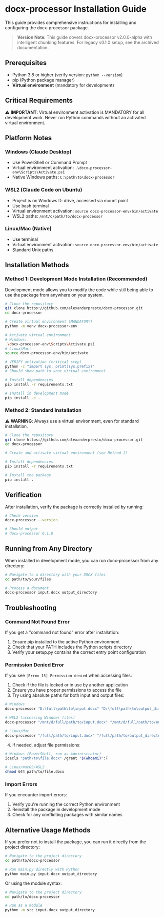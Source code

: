 # docx-processor Installation Guide

This guide provides comprehensive instructions for installing and configuring the docx-processor package.

> **Version Note**: This guide covers docx-processor v2.0.0-alpha with intelligent chunking features. For legacy v0.1.0 setup, see the archived documentation.

## Prerequisites

- Python 3.8 or higher (verify version: `python --version`)
- pip (Python package manager)
- **Virtual environment** (mandatory for development)

## Critical Requirements

⚠️ **IMPORTANT**: Virtual environment activation is MANDATORY for all development work. Never run Python commands without an activated virtual environment.

## Platform Notes

### Windows (Claude Desktop)
- Use PowerShell or Command Prompt
- Virtual environment activation: `.\docx-processor-env\Scripts\Activate.ps1`
- Native Windows paths: `C:\path\to\docx-processor`

### WSL2 (Claude Code on Ubuntu)
- Project is on Windows D: drive, accessed via mount point
- Use bash terminal
- Virtual environment activation: `source docx-processor-env/bin/activate`
- WSL2 paths: `/mnt/c/path/to/docx-processor`

### Linux/Mac (Native)
- Use terminal
- Virtual environment activation: `source docx-processor-env/bin/activate`
- Standard Unix paths

## Installation Methods

### Method 1: Development Mode Installation (Recommended)

Development mode allows you to modify the code while still being able to use the package from anywhere on your system.

```bash
# Clone the repository
git clone https://github.com/alexanderpresto/docx-processor.git
cd docx-processor

# Create virtual environment (MANDATORY)
python -m venv docx-processor-env

# Activate virtual environment
# Windows:
.\docx-processor-env\Scripts\Activate.ps1
# Linux/Mac:
source docx-processor-env/bin/activate

# VERIFY activation (critical step)
python -c "import sys; print(sys.prefix)"
# Should show path to your virtual environment

# Install dependencies
pip install -r requirements.txt

# Install in development mode
pip install -e .
```

### Method 2: Standard Installation

⚠️ **WARNING**: Always use a virtual environment, even for standard installation.

```bash
# Clone the repository
git clone https://github.com/alexanderpresto/docx-processor.git
cd docx-processor

# Create and activate virtual environment (see Method 1)

# Install dependencies
pip install -r requirements.txt

# Install the package
pip install .
```

## Verification

After installation, verify the package is correctly installed by running:

```bash
# Check version
docx-processor --version

# Should output
# docx-processor 0.1.0
```

## Running from Any Directory

When installed in development mode, you can run docx-processor from any directory:

```bash
# Navigate to a directory with your DOCX files
cd path/to/your/files

# Process a document
docx-processor input.docx output_directory
```

## Troubleshooting

### Command Not Found Error

If you get a "command not found" error after installation:

1. Ensure pip installed to the active Python environment
2. Check that your PATH includes the Python scripts directory
3. Verify your setup.py contains the correct entry point configuration

### Permission Denied Error

If you see `[Errno 13] Permission denied` when accessing files:

1. Check if the file is locked or in use by another application
2. Ensure you have proper permissions to access the file
3. Try using absolute paths for both input and output files:

```bash
# Windows
docx-processor "D:\full\path\to\input.docx" "D:\full\path\to\output_directory"

# WSL2 (accessing Windows files)
docx-processor "/mnt/d/full/path/to/input.docx" "/mnt/d/full/path/to/output_directory"

# Linux/Mac
docx-processor "/full/path/to/input.docx" "/full/path/to/output_directory"
```

4. If needed, adjust file permissions:

```bash
# Windows (PowerShell, run as Administrator)
icacls "path\to\file.docx" /grant "$(whoami)":F

# Linux/macOS/WSL2
chmod 644 path/to/file.docx
```

### Import Errors

If you encounter import errors:

1. Verify you're running the correct Python environment
2. Reinstall the package in development mode
3. Check for any conflicting packages with similar names

## Alternative Usage Methods

If you prefer not to install the package, you can run it directly from the project directory:

```bash
# Navigate to the project directory
cd path/to/docx-processor

# Run main.py directly with Python
python main.py input.docx output_directory
```

Or using the module syntax:

```bash
# Navigate to the project directory
cd path/to/docx-processor

# Run as a module
python -m src input.docx output_directory
```
